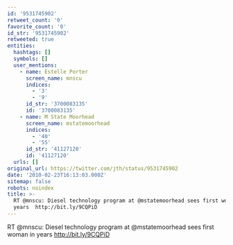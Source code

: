 ```yaml
---
id: '9531745902'
retweet_count: '0'
favorite_count: '0'
id_str: '9531745902'
retweeted: true
entities:
  hashtags: []
  symbols: []
  user_mentions:
    - name: Estelle Porter
      screen_name: mnscu
      indices:
        - '3'
        - '9'
      id_str: '3700083135'
      id: '3700083135'
    - name: M State Moorhead
      screen_name: mstatemoorhead
      indices:
        - '40'
        - '55'
      id_str: '41127120'
      id: '41127120'
  urls: []
original_url: https://twitter.com/jth/status/9531745902
date: '2010-02-23T16:13:03.000Z'
sitemap: false
robots: noindex
title: >-
  RT @mnscu: Diesel technology program at @mstatemoorhead sees first woman in
  years  http://bit.ly/9CQPiD
---
```


RT @mnscu: Diesel technology program at @mstatemoorhead sees first woman in years  http://bit.ly/9CQPiD